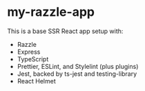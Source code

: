 # my-razzle-app

This is a base SSR React app setup with:

- Razzle
- Express
- TypeScript
- Prettier, ESLint, and Stylelint (plus plugins)
- Jest, backed by ts-jest and testing-library
- React Helmet